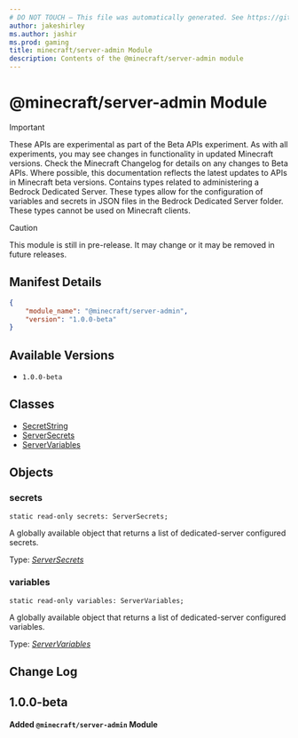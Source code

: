 ```yaml
---
# DO NOT TOUCH — This file was automatically generated. See https://github.com/mojang/minecraftapidocsgenerator to modify descriptions, examples, etc.
author: jakeshirley
ms.author: jashir
ms.prod: gaming
title: minecraft/server-admin Module
description: Contents of the @minecraft/server-admin module
---
```

# @minecraft/server-admin Module
>[!IMPORTANT]
>These APIs are experimental as part of the Beta APIs experiment. As with all experiments, you may see changes in functionality in updated Minecraft versions. Check the Minecraft Changelog for details on any changes to Beta APIs. Where possible, this documentation reflects the latest updates to APIs in Minecraft beta versions.
Contains types related to administering a Bedrock Dedicated Server. These types allow for the configuration of variables and secrets in JSON files in the Bedrock Dedicated Server folder. These types cannot be used on Minecraft clients.

> [!CAUTION]
> This module is still in pre-release.  It may change or it may be removed in future releases.

## Manifest Details
```json
{
    "module_name": "@minecraft/server-admin",
    "version": "1.0.0-beta"
}
```

## Available Versions
- `1.0.0-beta`

## Classes
- [SecretString](SecretString.md)
- [ServerSecrets](ServerSecrets.md)
- [ServerVariables](ServerVariables.md)

## Objects
  
### **secrets**
`static read-only secrets: ServerSecrets;`

A globally available object that returns a list of dedicated-server configured secrets.

Type: [*ServerSecrets*](ServerSecrets.md)
  
### **variables**
`static read-only variables: ServerVariables;`

A globally available object that returns a list of dedicated-server configured variables.

Type: [*ServerVariables*](ServerVariables.md)

## Change Log
## 1.0.0-beta
#### Added `@minecraft/server-admin` Module
